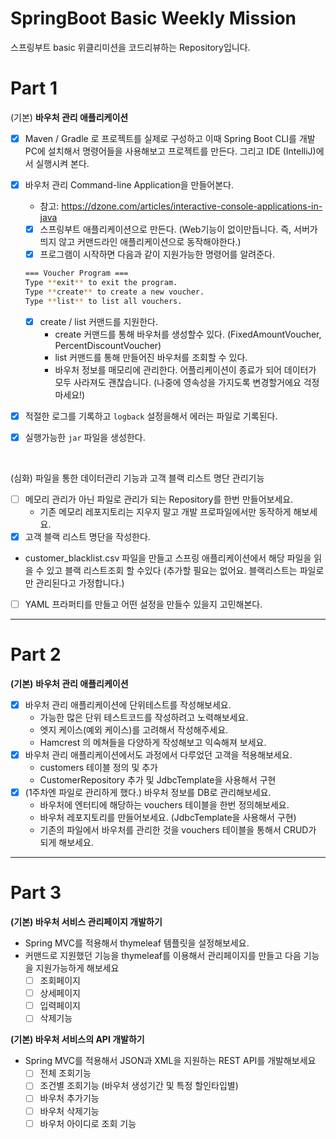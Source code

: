 # SpringBoot Basic Weekly Mission
스프링부트 basic 위클리미션을 코드리뷰하는 Repository입니다.

# Part 1
(기본) **바우처 관리 애플리케이션**

- [X]  Maven / Gradle 로 프로젝트를 실제로 구성하고 이때 Spring Boot CLI를 개발PC에 설치해서 명령어들을 사용해보고 프로젝트를 만든다. 그리고 IDE (IntelliJ)에서 실행시켜 본다.
- [X]  바우처 관리 Command-line Application을 만들어본다.
    - 참고: https://dzone.com/articles/interactive-console-applications-in-java
    - [X]  스프링부트 애플리케이션으로 만든다. (Web기능이 없이만듭니다. 즉, 서버가 띄지 않고 커맨드라인 애플리케이션으로 동작해야한다.)
    - [X]  프로그램이 시작하면 다음과 같이 지원가능한 명령어를 알려준다.

   ```bash
   === Voucher Program ===
   Type **exit** to exit the program.
   Type **create** to create a new voucher.
   Type **list** to list all vouchers.
   ```

    - [X]  create / list 커맨드를 지원한다.
        - create 커맨드를 통해 바우처를 생성할수 있다. (FixedAmountVoucher, PercentDiscountVoucher)
        - list 커맨드를 통해 만들어진 바우처를 조회할 수 있다.
        - 바우처 정보를 매모리에 관리한다. 어플리케이션이 종료가 되어 데이터가 모두 사라져도 괜찮습니다. (나중에 영속성을 가지도록 변경할거에요 걱정마세요!)
- [X]  적절한 로그를 기록하고 `logback` 설정을해서 에러는 파일로 기록된다.
- [X]  실행가능한 `jar` 파일을 생성한다.

<br>

(심화) 파일을 통한 데이터관리 기능과 고객 블랙 리스트 명단 관리기능

- [ ]  메모리 관리가 아닌 파일로 관리가 되는 Repository를 한번 만들어보세요.
    - 기존 메모리 레포지토리는 지우지 말고 개발 프로파일에서만 동작하게 해보세요.
- [X]  고객 블랙 리스트 명단을 작성한다.
- customer_blacklist.csv 파일을 만들고 스프링 애플리케이션에서 해당 파일을 읽을 수 있고 블랙 리스트조회 할 수있다 (추가할 필요는 없어요. 블랙리스트는 파일로만 관리된다고 가정합니다.)
- [ ]  YAML 프라퍼티를 만들고 어떤 설정을 만들수 있을지 고민해본다.

---

# Part 2

**(기본)** **바우처 관리 애플리케이션**

- [X]  바우처 관리 애플리케이션에 단위테스트를 작성해보세요.
    - 가능한 많은 단위 테스트코드를 작성하려고 노력해보세요.
    - 엣지 케이스(예외 케이스)를 고려해서 작성해주세요.
    - Hamcrest 의 메쳐들을 다양하게 작성해보고 익숙해져 보세요.
- [X]  바우처 관리 애플리케이션에서도 과정에서 다루었던 고객을 적용해보세요.
    - customers 테이블 정의 및 추가
    - CustomerRepository 추가 및 JdbcTemplate을 사용해서 구현
- [X]  (1주차엔 파일로 관리하게 했다.) 바우처 정보를 DB로 관리해보세요.
    - 바우처에 엔터티에 해당하는 vouchers 테이블을 한번 정의해보세요.
    - 바우처 레포지토리를 만들어보세요. (JdbcTemplate을 사용해서 구현)
    - 기존의 파일에서 바우처를 관리한 것을 vouchers 테이블을 통해서 CRUD가 되게 해보세요.

---

# Part 3

**(기본) 바우처 서비스 관리페이지 개발하기**

- Spring MVC를 적용해서 thymeleaf 템플릿을 설정해보세요.
- 커맨드로 지원했던 기능을 thymeleaf를 이용해서 관리페이지를 만들고 다음 기능을 지원가능하게 해보세요
   - [ ]  조회페이지
   - [ ]  상세페이지
   - [ ]  입력페이지
   - [ ]  삭제기능

**(기본) 바우처 서비스의 API 개발하기**

- Spring MVC를 적용해서 JSON과 XML을 지원하는 REST API를 개발해보세요
   - [ ]  전체 조회기능
   - [ ]  조건별 조회기능 (바우처 생성기간 및 특정 할인타입별)
   - [ ]  바우처 추가기능
   - [ ]  바우처 삭제기능
   - [ ]  바우처 아이디로 조회 기능